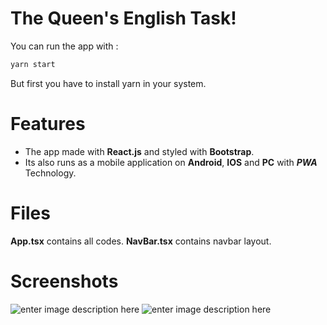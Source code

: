 # The Queen's English Task!
You can run the app with :
```bash
yarn start
```
But first you have to install yarn in your system.
# Features

 - The app made with **React.js** and styled with **Bootstrap**.
 - Its also runs as a mobile application on **Android**, **IOS** and
   **PC** with ***PWA*** Technology.

# Files
**App.tsx** contains all codes.
**NavBar.tsx** contains navbar layout.
# Screenshots

![enter image description here](https://i.ibb.co/W3WB6k7/Screenshot-4.png)
![enter image description here](https://i.ibb.co/0fbdNym/Screenshot-5.png)
